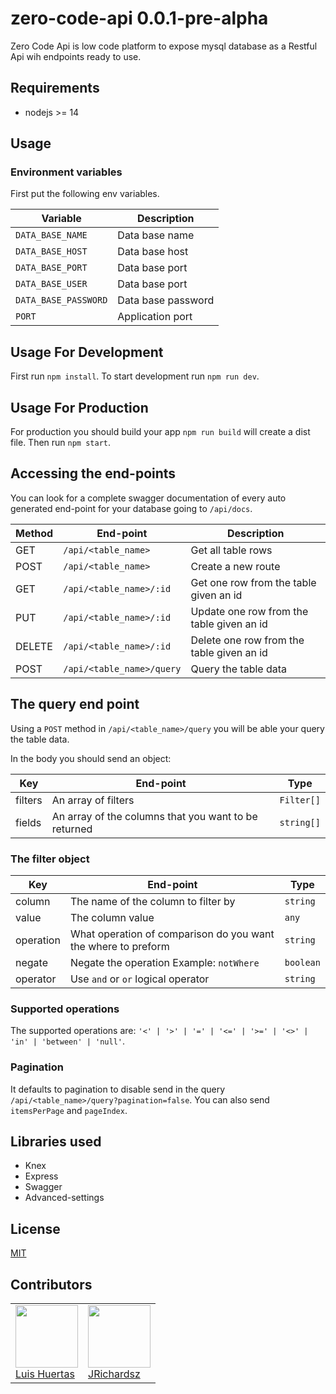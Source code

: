 # zero-code-api 0.0.1-pre-alpha

Zero Code Api is low code platform to expose mysql database as a Restful Api wih endpoints ready to use.

## Requirements

- nodejs >= 14

## Usage

### Environment variables

First put the following env variables.

| Variable             | Description        |
| -------------------- | ------------------ |
| `DATA_BASE_NAME`     | Data base name     |
| `DATA_BASE_HOST`     | Data base host     |
| `DATA_BASE_PORT`     | Data base port     |
| `DATA_BASE_USER`     | Data base port     |
| `DATA_BASE_PASSWORD` | Data base password |
| `PORT`               | Application port   |

## Usage For Development

First run `npm install`. To start development run `npm run dev`.

## Usage For Production

For production you should build your app `npm run build` will create a dist file. Then run `npm start`.

## Accessing the end-points

You can look for a complete swagger documentation of every auto generated end-point for your database going to `/api/docs`.

| Method | End-point                 | Description                               |
| ------ | ------------------------- | ----------------------------------------- |
| GET    | `/api/<table_name>`       | Get all table rows                        |
| POST   | `/api/<table_name>`       | Create a new route                        |
| GET    | `/api/<table_name>/:id`   | Get one row from the table given an id    |
| PUT    | `/api/<table_name>/:id`   | Update one row from the table given an id |
| DELETE | `/api/<table_name>/:id`   | Delete one row from the table given an id |
| POST   | `/api/<table_name>/query` | Query the table data                      |

## The query end point

Using a `POST` method in `/api/<table_name>/query` you will be able your query the table data.

In the body you should send an object:

| Key     | End-point                                            | Type       |
| ------- | ---------------------------------------------------- | ---------- |
| filters | An array of filters                                  | `Filter[]` |
| fields  | An array of the columns that you want to be returned | `string[]` |

### The filter object

| Key       | End-point                                                     | Type      |
| --------- | ------------------------------------------------------------- | --------- |
| column    | The name of the column to filter by                           | `string`  |
| value     | The column value                                              | `any`     |
| operation | What operation of comparison do you want the where to preform | `string`  |
| negate    | Negate the operation Example: `notWhere`                      | `boolean` |
| operator  | Use `and` or `or` logical operator                            | `string`  |

### Supported operations

The supported operations are: `'<' | '>' | '=' | '<=' | '>=' | '<>' | 'in' | 'between' | 'null'`.

### Pagination

It defaults to pagination to disable send in the query `/api/<table_name>/query?pagination=false`. You can also send `itemsPerPage` and `pageIndex`.

## Libraries used

- Knex
- Express
- Swagger
- Advanced-settings

## License

[MIT](./LICENSE)

## Contributors

<table>
  <tbody>
    <td>
      <img src="https://i.ibb.co/88Tp6n5/Recurso-7.png" width="100px;"/>
      <br />
      <label><a href="https://github.com/TacEtarip">Luis Huertas</a></label>
      <br />
    </td>
    <td>
      <img src="https://avatars0.githubusercontent.com/u/3322836?s=460&v=4" width="100px;"/>
      <br />
      <label><a href="http://jrichardsz.github.io/">JRichardsz</a></label>
      <br />
    </td>
  </tbody>
</table>
